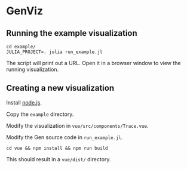 # GenViz

## Running the example visualization

```
cd example/
JULIA_PROJECT=. julia run_example.jl
```
The script will print out a URL. Open it in a browser window to view the running visualization.


## Creating a new visualization

Install [node.js](https://nodejs.org).

Copy the `example` directory.

Modify the visualization in `vue/src/components/Trace.vue`.

Modify the Gen source code in `run_example.jl`.

```
cd vue && npm install && npm run build
```
This should result in a `vue/dist/` directory.

